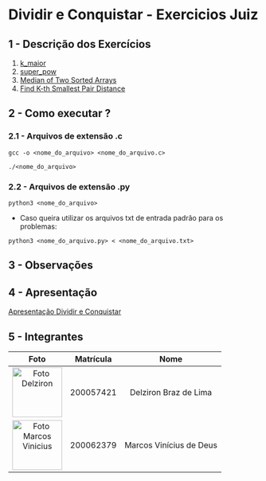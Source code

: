 # Dividir e Conquistar - Exercicios Juiz

## 1 - Descrição dos Exercícios

1. [k_maior](https://leetcode.com/problems/kth-largest-element-in-an-array/)
2. [super_pow](https://leetcode.com/problems/super-pow/)
3. [Median of Two Sorted Arrays](https://leetcode.com/problems/median-of-two-sorted-arrays/)
4. [Find K-th Smallest Pair Distance](https://leetcode.com/problems/find-k-th-smallest-pair-distance/)


## 2 - Como executar ?

### 2.1 - Arquivos de extensão .c
```
gcc -o <nome_do_arquivo> <nome_do_arquivo.c>
```

```
./<nome_do_arquivo>
```

### 2.2 - Arquivos de extensão .py
```
python3 <nome_do_arquivo>
```

- Caso queira utilizar os arquivos txt de entrada padrão para os problemas:

```
python3 <nome_do_arquivo.py> < <nome_do_arquivo.txt>
```

## 3 - Observações


## 4 - Apresentação
[Apresentação Dividir e Conquistar]()

## 5 - Integrantes

|                                                  **Foto**                                                   | **Matrícula** |        **Nome**         |
| :---------------------------------------------------------------------------------------------------------: | :-----------: | :---------------------: |
|     <img src="https://avatars.githubusercontent.com/DelzironBraz" width="100px;" alt="Foto Delziron"/>      |   200057421   |  Delziron Braz de Lima  |
| <img src="https://avatars.githubusercontent.com/u/87666623?v=4" width="100px;" alt="Foto Marcos Vinicius"/> |   200062379   | Marcos Vinícius de Deus |